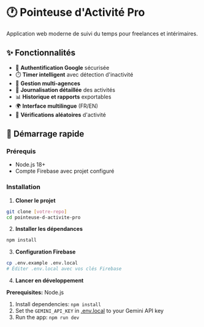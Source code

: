 # 🕐 Pointeuse d'Activité Pro

Application web moderne de suivi du temps pour freelances et intérimaires.

## ✨ Fonctionnalités

- 🔐 **Authentification Google** sécurisée
- ⏱️ **Timer intelligent** avec détection d'inactivité
- 🏢 **Gestion multi-agences**
- 📝 **Journalisation détaillée** des activités
- 📊 **Historique et rapports** exportables
- 🌍 **Interface multilingue** (FR/EN)
- 🎯 **Vérifications aléatoires** d'activité

## 🚀 Démarrage rapide

### Prérequis
- Node.js 18+
- Compte Firebase avec projet configuré

### Installation

1. **Cloner le projet**
```bash
git clone [votre-repo]
cd pointeuse-d-activite-pro
```

2. **Installer les dépendances**
```bash
npm install
```

3. **Configuration Firebase**
```bash
cp .env.example .env.local
# Éditer .env.local avec vos clés Firebase
```

4. **Lancer en développement**

**Prerequisites:**  Node.js


1. Install dependencies:
   `npm install`
2. Set the `GEMINI_API_KEY` in [.env.local](.env.local) to your Gemini API key
3. Run the app:
   `npm run dev`
